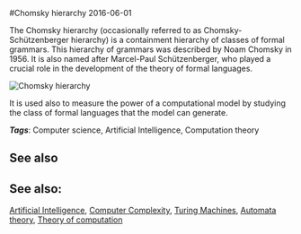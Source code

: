 
#Chomsky hierarchy
2016-06-01

The Chomsky hierarchy (occasionally referred to as Chomsky-Schützenberger hierarchy) is a containment hierarchy of classes of formal grammars. This hierarchy of grammars was described by Noam Chomsky in 1956. It is also named after Marcel-Paul Schützenberger, who played a crucial role in the development of the theory of formal languages.

![Chomsky hierarchy](https://en.wikipedia.org/wiki/Chomsky_hierarchy#/media/File:Chomsky-hierarchy.svg)

It is used also to measure the power of a computational model by studying the class of formal languages that the model can generate.

***Tags***: Computer science, Artificial Intelligence, Computation theory

## See also
## See also:
[Artificial Intelligence](/artificial_intelligence), [Computer Complexity](/computer_complexity), [Turing Machines](/turing_machines), [Automata theory](/automata_theory), [Theory of computation](/theory_of_computation)

